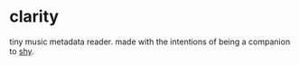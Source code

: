 # clarity

tiny music metadata reader. made with the intentions of being a companion to [shy](https://github.com/fawni/shy).
